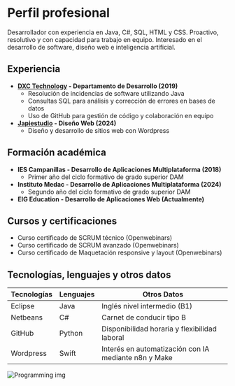 # Perfil profesional
Desarrollador con experiencia en Java, C#, SQL, HTML y CSS. Proactivo, resolutivo y con capacidad para trabajo en equipo. Interesado en el desarrollo de software, diseño web e inteligencia artificial.

## Experiencia
* **[DXC Technology](https://dxc.com/es/es) - Departamento de Desarrollo (2019)**
    * Resolución de incidencias de software utilizando Java
    * Consultas SQL para análisis y corrección de errores en bases de datos
    * Uso de GitHub para gestión de código y colaboración en equipo
* **[Japiestudio](https://www.instagram.com/japiestudio/) - Diseño Web (2024)**
    * Diseño y desarrollo de sitios web con Wordpress

## Formación académica
* **IES Campanillas - Desarrollo de Aplicaciones Multiplataforma (2018)**
    * Primer año del ciclo formativo de grado superior DAM
* **Instituto Medac - Desarrollo de Aplicaciones Multiplataforma (2024)**
    * Segundo año del ciclo formativo de grado superior DAM
* **EIG Education - Desarrollo de Aplicaciones Web (Actualmente)**

## Cursos y certificaciones
* Curso certificado de SCRUM técnico (Openwebinars)
* Curso certificado de SCRUM avanzado (Openwebinars)
* Curso certificado de Maquetación responsive y layout (Openwebinars)

## Tecnologías, lenguajes y otros datos
| Tecnologías | Lenguajes | Otros Datos |
|-----------|-----------|-----------|
| Eclipse    | Java   | Inglés nivel intermedio (B1)    |
| Netbeans   | C#   | Carnet de conducir tipo B   |
| GitHub   | Python    | Disponibilidad horaria y flexibilidad laboral    |
| Wordpress   | Swift    | Interés en automatización con IA mediante n8n y Make    |

![Programming img](https://blog.ensalza.com/wp-content/uploads/que-es-java.jpg)
